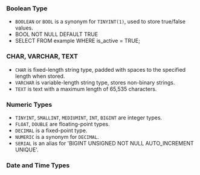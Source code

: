 ### Boolean Type 
  - `BOOLEAN` or `BOOL` is a synonym for `TINYINT(1)`, used to store true/false values.
  - BOOL NOT NULL DEFAULT TRUE
  - SELECT FROM example WHERE is_active = TRUE;
### CHAR, VARCHAR, TEXT
  - `CHAR` is fixed-length string type, padded with spaces to the specified length when stored.
  - `VARCHAR` is variable-length string type, stores non-binary strings.
  - `TEXT` is text with a maximum length of 65,535 characters.
### Numeric Types
  - `TINYINT`, `SMALLINT`, `MEDIUMINT`, `INT`, `BIGINT` are integer types.
  - `FLOAT`, `DOUBLE` are floating-point types.
  - `DECIMAL` is a fixed-point type.
  - `NUMERIC` is a synonym for `DECIMAL`.
  - `SERIAL` is an alias for 'BIGINT UNSIGNED NOT NULL AUTO_INCREMENT UNIQUE'.
### Date and Time Types
